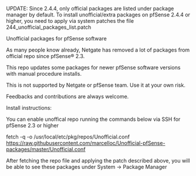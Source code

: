 UPDATE: Since 2.4.4, only official packages are listed under package manager by default.
To install unofficial/extra packages on pfSense 2.4.4 or higher, you need to apply via system patches the file 244_unofficial_packages_list.patch

Unofficial packages for pfSense software



As many people know already, Netgate has removed a lot of packages from official repo since pfSense® 2.3.

This repo updates some packages for newer pfSense software versions with manual procedure installs.

This is not supported by Netgate or pfSense team. Use it at your own risk.

Feedbacks and contributions are always welcome.

Install instructions:

You can enable unoffical repo running the commands below via SSH for pfSense 2.3 or higher

fetch -q -o /usr/local/etc/pkg/repos/Unofficial.conf https://raw.githubusercontent.com/marcelloc/Unofficial-pfSense-packages/master/Unofficial.conf

After fetching the repo file and applying the patch described above, you will be able to see these packages under System -> Package Manager
